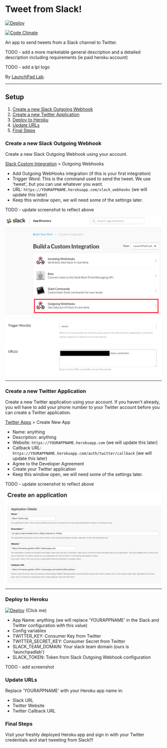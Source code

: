 # Tweet from Slack!
[![Deploy](https://www.herokucdn.com/deploy/button.svg)](https://heroku.com/deploy?template=https://github.com/LaunchPadLab/slack_twitter_app/tree/dev)

[![Code Climate](https://codeclimate.com/repos/5727c3e0b7eacc22740059a0/badges/c6e5cf6f1cce6491948d/gpa.svg)](https://codeclimate.com/repos/5727c3e0b7eacc22740059a0/feed)

An app to send tweets from a Slack channel to Twitter.

TODO - add a more marketable general description and a detailed description including requirements (ie paid heroku account)

TODO - add a lpl logo

By [LaunchPad Lab](http://launchpadlab.com).

***

## Setup
1. [Create a new Slack Outgoing Webhook](#create-a-new-slack-outgoing-webhook)
2. [Create a new Twitter Application](#create-a-new-twitter-application)
3. [Deploy to Heroku](#deploy-to-heroku)
4. [Update URLs](#update-urls)
5. [Final Steps](#final-steps)

### Create a new Slack Outgoing Webhook

Create a new Slack Outgoing Webhook using your account.

[Slack Custom Integration](https://slack.com/apps/build/custom-integration) > Outgoing Webhooks

* Add Outgoing WebHooks integration (if this is your first integration)
* Trigger Word: This is the command used to send the tweet. We use 'tweet', but you can use whatever you want.
* URL: `https://YOURAPPNAME.herokuapp.com/slack_webhooks` (we will update this later)
* Keep this window open, we will need some of the settings later.

TODO - update screenshot to reflect above

![Slack screenshot](app/assets/images/slack1.png)
![Slack screenshot](app/assets/images/slack3.png)

***

### Create a new Twitter Application

Create a new Twitter application using your account. If you haven't already, you will have to add your phone number to your Twitter account before you can create a Twitter application.

[Twitter Apps](https://apps.twitter.com/) > Create New App

* Name: anything
* Description: anything
* Website: `https://YOURAPPNAME.herokuapp.com` (we will update this later)
* Callback URL: `https://YOURAPPNAME.herokuapp.com/auth/twitter/callback` (we will update this later)
* Agree to the Developer Agreement
* Create your Twitter application
* Keep this window open, we will need some of the settings later.

TODO - update screenshot to reflect above

![Twitter screenshot](app/assets/images/twitter1.png)

***

### Deploy to Heroku

[![Deploy](https://www.herokucdn.com/deploy/button.svg)](https://heroku.com/deploy?template=https://github.com/LaunchPadLab/slack_twitter_app/tree/dev) (Click me)

* App Name: anything (we will replace 'YOURAPPNAME' in the Slack and Twitter configuration with this value)
* Config variables
 * TWITTER_KEY: Consumer Key from Twitter
 * TWITTER_SECRET_KEY: Consumer Secret from Twitter
 * SLACK_TEAM_DOMAIN: Your slack team domain (ours is 'launchpadlab')
 * SLACK_TOKEN: Token from Slack Outgoing Webhook configuration

TODO - add screenshot

### Update URLs
Replace 'YOURAPPNAME' with your Heroku app name in:
* Slack URL
* Twitter Website
* Twitter Callback URL

### Final Steps
Visit your freshly deployed Heroku app and sign in with your Twitter credentials and start tweeting from Slack!!!
